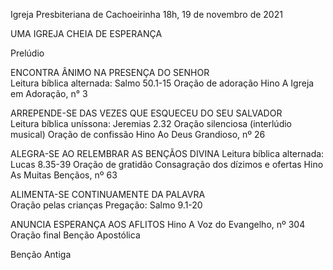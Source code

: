 Igreja Presbiteriana de Cachoeirinha 
18h, 19 de novembro de 2021

UMA IGREJA CHEIA DE ESPERANÇA 

Prelúdio

ENCONTRA ÂNIMO NA PRESENÇA DO SENHOR   
Leitura bíblica alternada: Salmo 50.1-15
Oração de adoração 
Hino A Igreja em Adoração, n° 3

ARREPENDE-SE DAS VEZES QUE ESQUECEU DO SEU SALVADOR    
Leitura bíblica uníssona: Jeremias 2.32
Oração silenciosa (interlúdio musical) 
Oração de confissão 
Hino Ao Deus Grandioso, nº 26

ALEGRA-SE AO RELEMBRAR AS BENÇÃOS DIVINA
Leitura bíblica alternada: Lucas 8.35-39
Oração de gratidão 
Consagração dos dízimos e ofertas 
Hino As Muitas Bençãos, nº 63

ALIMENTA-SE CONTINUAMENTE DA PALAVRA   
Oração pelas crianças 
Pregação: Salmo 9.1-20

ANUNCIA ESPERANÇA AOS AFLITOS 
Hino A Voz do Evangelho, nº 304
Oração final 
Benção Apostólica 

Benção Antiga